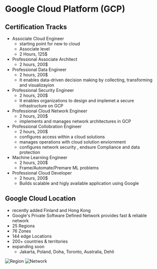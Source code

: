# Google Cloud Platform (GCP)

## Certification Tracks 

- Associate Cloud Engineer
  - starting point for new to cloud
  - Associate level
  - 2 Hours, 125$
- Professional Associate Architect
  - 2 hours, 200$
- Professional Data Engineer
  - 2 hours, 200$
  - It enables data-driven decision making by collecting, transforming and visualizayion
- Professional Security Engineer
  - 2 hours, 200$
  - It enables organizations to design and implemet a secure infrastructure on GCP 
- Professional Cloud Network Engineer
  - 2 hours, 200$
  - implements and manages network architectures in GCP
- Professional Collobration Engineer
  - 2 hours, 200$
  - configures access within a cloud solutions
  - manages operations with cloud solution enviornment
  - configures network security , endsure Compliance and data protection
- Machine Learning Engineer
  - 2 hours, 200$
  - Frame/Automate/Premare ML problems
- Professional Cloud Developer
  - 2 hours, 200$
  - Builds scalable and higly available application using Google


## Google Cloud Location 
- recently added Finland and Hong Kong
- Google's Private Software Defined Network provides fast & reliable network
- 25 Regions
- 76 Zones
- 144 edge Locations
- 200+ countries & territories
- expanding soon 
  - Jakarta, Poland, Doha, Toronto, Australia, Dehli

![Region](https://user-images.githubusercontent.com/56934817/114865035-2bb45700-9e0b-11eb-8f57-5ad61bab3627.png)
![Network](https://user-images.githubusercontent.com/56934817/114865054-30790b00-9e0b-11eb-9745-d8689c369ae5.png)
